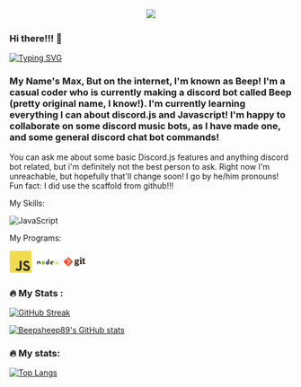 <div id="header" align="center">
  <img src="https://th.bing.com/th/id/R.56ba604191621768d7ef57f71ed07118?rik=dSAu%2bULhMUe1lA&riu=http%3a%2f%2fpa1.narvii.com%2f6081%2f11d309bbb7df7cfc2a378e4a3275ca9c81aa8fe6_00.gif&ehk=hsEfWE6lxIz6%2byfc2%2f%2bd%2bnwccOPn06PGDw2%2bxgvWW0E%3d&risl=&pid=ImgRaw&r=0" width="100"/>
</div>

### Hi there!!! 👋

<div id="header" align="centre">

[![Typing SVG](https://readme-typing-svg.herokuapp.com?lines=Beepsheep89;Javascript+Coder;Massive+Yoshi+Enthusiast;Atom+Vs.+VSC%3F%3F%3F)](https://git.io/typing-svg)

</div>


<!--
**Beepsheep89/Beepsheep89** is a ✨ _special_ ✨ repository because its `README.md` (this file) appears on your GitHub profile.

Here are some ideas to get you started:

- 🔭 I’m currently working on ...
- 🌱 I’m currently learning ...
- 👯 I’m looking to collaborate on ...
- 🤔 I’m looking for help with ...
- 💬 Ask me about ...
- 📫 How to reach me: ...
- 😄 Pronouns: ...
- ⚡ Fun fact: ...
-->

### My Name's Max, But on the internet, I'm known as Beep! I'm a casual coder who is currently making a discord bot called Beep (pretty original name, I know!). I'm currently learning everything I can about discord.js and Javascript! I'm happy to collaborate on some discord music bots, as I have made one, and some general discord chat bot commands!
You can ask me about some basic Discord.js features and anything discord bot related, but i'm definitely not the best person to ask. Right now I'm unreachable, but hopefully that'll change soon! I go by he/him pronouns!
Fun fact: I did use the scaffold from github!!!
<div>
My Skills:
<div>

![JavaScript](https://img.shields.io/badge/javascript-%23323330.svg?style=for-the-badge&logo=javascript&logoColor=%23F7DF1E)


My Programs:
<div align= "centre">
<div>
  <img src="https://github.com/devicons/devicon/blob/master/icons/javascript/javascript-original.svg" title="JavaScript" alt="JavaScript" width="40" height="40"/>&nbsp;
  <img src="https://github.com/devicons/devicon/blob/master/icons/nodejs/nodejs-original-wordmark.svg" title="NodeJS" alt="NodeJS" width="40" height="40"/>&nbsp;
  <img src="https://github.com/devicons/devicon/blob/master/icons/git/git-original-wordmark.svg" title="Git" **alt="Git" width="40" height="40"/>
</div>





### :fire: My Stats :

[![GitHub Streak](http://github-readme-streak-stats.herokuapp.com?user=Beepsheep89&theme=dark&background=000000)](https://git.io/streak-stats)

[![Beepsheep89's GitHub stats](https://github-readme-stats.vercel.app/api?username=anuraghazra)](https://github.com/Beepsheep89/github-readme-stats)

### :fire: My stats:

[![Top Langs](https://github-readme-stats.vercel.app/api/top-langs/?username=Beepsheep89&layout=compact&theme=vision-friendly-dark)](https://github.com/anuraghazra/github-readme-stats)
